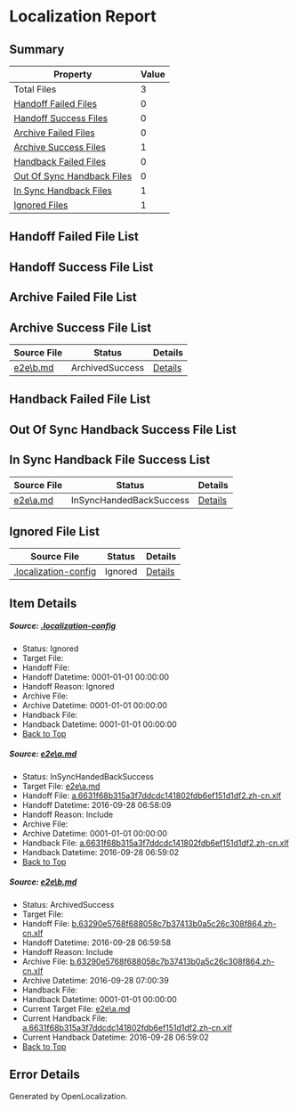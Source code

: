 # <a name='report-top'></a> Localization Report

## Summary
 Property | Value 
 -------- | ----- 
 Total Files | 3
[ Handoff Failed Files ](#handoff-failed-list)| 0
[ Handoff Success Files ](#handoff-success-list)| 0
[ Archive Failed Files ](#archive-failed-list)| 0
[ Archive Success Files ](#archive-success-list)| 1
[ Handback Failed Files ](#handback-failed-list)| 0
[ Out Of Sync Handback Files ](#outofsync-handback-success-list)| 0
[ In Sync Handback Files ](#insync-handback-success-list)| 1
[ Ignored Files ](#ignored-list)| 1

## <a name='handoff-failed-list'></a> Handoff Failed File List

## <a name='handoff-success-list'></a> Handoff Success File List

## <a name='archive-failed-list'></a> Archive Failed File List

## <a name='archive-success-list'></a> Archive Success File List
 Source File | Status | Details 
 ----------- | ------ | ------- 
 [e2e\b.md](https://github.com/OpenLocalizationTestOrg/ol-test0/blob/a99b83f99220bf3db01c749a93e51235a0532a5f/e2e/b.md) | ArchivedSuccess | [Details](#f44dcbb36b172e2c9041d78d67fc14ad21e388522)

## <a name='handback-failed-list'></a> Handback Failed File List

## <a name='outofsync-handback-success-list'></a> Out Of Sync Handback Success File List

## <a name='insync-handback-success-list'></a> In Sync Handback File Success List
 Source File | Status | Details 
 ----------- | ------ | ------- 
 [e2e\a.md](https://github.com/OpenLocalizationTestOrg/ol-test0/blob/723d0cac486c66411ecf89682edb1e5c3457caad/e2e/a.md) | InSyncHandedBackSuccess | [Details](#ad74cbf1f8f82a023eb95339558a28855ba901671)

## <a name='ignored-list'></a> Ignored File List
 Source File | Status | Details 
 ----------- | ------ | ------- 
 [.localization-config](https://github.com/OpenLocalizationTestOrg/ol-test0/blob/a99b83f99220bf3db01c749a93e51235a0532a5f/.localization-config) | Ignored | [Details](#c268a05ecaa7ec85942ed632c29928ee5bd6da8d0)

## Item Details
##### <a name='c268a05ecaa7ec85942ed632c29928ee5bd6da8d0'></a> Source: [.localization-config](https://github.com/OpenLocalizationTestOrg/ol-test0/blob/a99b83f99220bf3db01c749a93e51235a0532a5f/.localization-config)
* Status: Ignored
* Target File: 
* Handoff File: 
* Handoff Datetime: 0001-01-01 00:00:00
* Handoff Reason: Ignored
* Archive File: 
* Archive Datetime: 0001-01-01 00:00:00
* Handback File: 
* Handback Datetime: 0001-01-01 00:00:00
* [Back to Top](#report-top)

##### <a name='ad74cbf1f8f82a023eb95339558a28855ba901671'></a> Source: [e2e\a.md](https://github.com/OpenLocalizationTestOrg/ol-test0/blob/723d0cac486c66411ecf89682edb1e5c3457caad/e2e/a.md)
* Status: InSyncHandedBackSuccess
* Target File: [e2e\a.md](https://github.com/OpenLocalizationTestOrg/ol-test0-zhcn/blob/b83e75cc2b507b30ed817d2857c01ce548eba4b9/e2e/a.md)
* Handoff File: [a.6631f68b315a3f7ddcdc141802fdb6ef151d1df2.zh-cn.xlf](https://github.com/OpenLocalizationTestOrg/ol-test0-handoff/blob/08aec22c758abf6af619e0d904d5345deb83d39e/ol-handoff/OpenLocalizationTestOrg/ol-test0-zhcn/qimu/ht/a.6631f68b315a3f7ddcdc141802fdb6ef151d1df2.zh-cn.xlf)
* Handoff Datetime: 2016-09-28 06:58:09
* Handoff Reason: Include
* Archive File: 
* Archive Datetime: 0001-01-01 00:00:00
* Handback File: [a.6631f68b315a3f7ddcdc141802fdb6ef151d1df2.zh-cn.xlf](https://github.com/OpenLocalizationTestOrg/ol-test0-handback/blob/6cfb37b4a317c289e23ce4e6e92393df30d63387/ol-handback/OpenLocalizationTestOrg/ol-test0-zhcn/qimu/ht/a.6631f68b315a3f7ddcdc141802fdb6ef151d1df2.zh-cn.xlf)
* Handback Datetime: 2016-09-28 06:59:02
* [Back to Top](#report-top)

##### <a name='f44dcbb36b172e2c9041d78d67fc14ad21e388522'></a> Source: [e2e\b.md](https://github.com/OpenLocalizationTestOrg/ol-test0/blob/a99b83f99220bf3db01c749a93e51235a0532a5f/e2e/b.md)
* Status: ArchivedSuccess
* Target File: 
* Handoff File: [b.63290e5768f688058c7b37413b0a5c26c308f864.zh-cn.xlf](https://github.com/OpenLocalizationTestOrg/ol-test0-handoff/blob/cd853acf2f5e719098011e3ef42aa1a856e88e6f/ol-handoff/OpenLocalizationTestOrg/ol-test0-zhcn/qimu/ht/b.63290e5768f688058c7b37413b0a5c26c308f864.zh-cn.xlf)
* Handoff Datetime: 2016-09-28 06:59:58
* Handoff Reason: Include
* Archive File: [b.63290e5768f688058c7b37413b0a5c26c308f864.zh-cn.xlf](https://github.com/OpenLocalizationTestOrg/ol-test0-handoff/blob/16748235c31c1443dfe019c0fa8907840b39c980/ol-archive/OpenLocalizationTestOrg/ol-test0-zhcn/qimu/ht/b.63290e5768f688058c7b37413b0a5c26c308f864.zh-cn.xlf)
* Archive Datetime: 2016-09-28 07:00:39
* Handback File: 
* Handback Datetime: 0001-01-01 00:00:00
* Current Target File: [e2e\a.md](https://github.com/OpenLocalizationTestOrg/ol-test0-zhcn/blob/b83e75cc2b507b30ed817d2857c01ce548eba4b9/e2e/a.md)
* Current Handback File: [a.6631f68b315a3f7ddcdc141802fdb6ef151d1df2.zh-cn.xlf](https://github.com/OpenLocalizationTestOrg/ol-test0-handback/blob/6cfb37b4a317c289e23ce4e6e92393df30d63387/ol-handback/OpenLocalizationTestOrg/ol-test0-zhcn/qimu/ht/a.6631f68b315a3f7ddcdc141802fdb6ef151d1df2.zh-cn.xlf)
* Current Handback Datetime: 2016-09-28 06:59:02
* [Back to Top](#report-top)


## Error Details

Generated by OpenLocalization.
